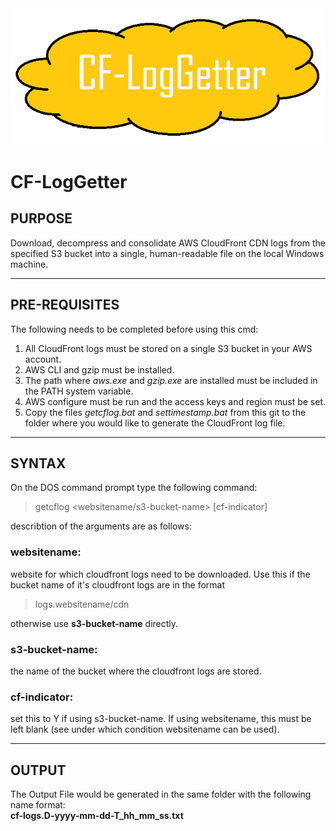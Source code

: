 <img src="/resource/images/cf-loggetter-logo.png" align="middle">

# CF-LogGetter

## PURPOSE                             

Download, decompress and consolidate AWS CloudFront CDN logs from the specified S3 bucket into a single, human-readable file on the local Windows machine.

___                                                            

## PRE-REQUISITES                         
                                                            
The following needs to be completed before using this cmd:  
                                                            
1. All CloudFront logs must be stored on a single S3 bucket in your AWS account.                                             
2. AWS CLI and gzip must be installed.                         
3. The path where _aws.exe_ and _gzip.exe_ are installed must be included in the PATH system variable.                    
4. AWS configure must be run and the access keys and region must be set.                                           
5. Copy the files _getcflog.bat_ and _settimestamp.bat_ from this git to the folder where you would like to generate the CloudFront log file.                                                

___                                                            

## SYNTAX                                                             
                                                            
On the DOS command prompt type the following command:  

 > getcflog <websitename/s3-bucket-name> [cf-indicator]     
                                                            
describtion of the arguments are as follows:

 ### websitename:                                               
website for which cloudfront logs need to be downloaded. Use this if the bucket name of it's cloudfront logs are in the format  

> logs.websitename/cdn  

otherwise use **s3-bucket-name** directly.

### s3-bucket-name:                                            
the name of the bucket where the cloudfront logs are stored.                              
                                                            
### cf-indicator:                                              
set this to Y if using s3-bucket-name. If using websitename, this must be left blank (see under which condition websitename can be used).

___                                                            

## OUTPUT  
                                                            
The Output File would be generated in the same folder with the following name format:                                                      
      **cf-logs.D-yyyy-mm-dd-T_hh_mm_ss.txt**                   
